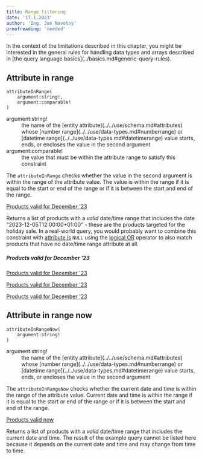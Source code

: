 ```yaml
---
title: Range filtering
date: '17.1.2023'
author: 'Ing. Jan Novotný'
proofreading: 'needed'
---
```


<Note type="info">
In the context of the limitations described in this chapter, you might be interested in the general rules for handling 
data types and arrays described in [the query language basics](../basics.md#generic-query-rules).
</Note>

## Attribute in range

```evitaql-syntax
attributeInRange(
    argument:string!,
    argument:comparable!
)
``` 

<dl>
    <dt>argument:string!</dt>
    <dd>
        the name of the [entity attribute](../../use/schema.md#attributes) whose [number range](../../use/data-types.md#numberrange) 
        or [datetime range](../../use/data-types.md#datetimerange) value starts, ends, or encloses the value 
        in the second argument
    </dd>
    <dt>argument:comparable!</dt>
    <dd>
        the value that must be within the attribute range to satisfy this constraint
    </dd>
</dl>

The `attributeInRange` checks whether the value in the second argument is within the range of the attribute value.
The value is within the range if it is equal to the start or end of the range or if it is between the start and end of 
the range.

<SourceCodeTabs requires="evita_functional_tests/src/test/resources/META-INF/documentation/evitaql-init.java" langSpecificTabOnly>

[Products valid for December '23](/documentation/user/en/query/filtering/examples/range/attribute-in-range.evitaql)
</SourceCodeTabs>

Returns a list of products with a *valid* date/time range that includes the date "2023-12-05T12:00:00+01:00" - these are 
the products targeted for the holiday sale. In a real-world query, you would probably want to combine this constraint 
with [attribute is](comparable.md#attribute-is) `NULL` using the [logical OR](logical.md#or) operator to also match 
products that have no date/time range attribute at all.

<Note type="info">

<NoteTitle toggles="true">

##### Products valid for December '23
</NoteTitle>

<LanguageSpecific to="evitaql,java,csharp">

<MDInclude>[Products valid for December '23](/documentation/user/en/query/filtering/examples/range/attribute-in-range.evitaql.md)</MDInclude>

</LanguageSpecific>

<LanguageSpecific to="graphql">

<MDInclude>[Products valid for December '23](/documentation/user/en/query/filtering/examples/range/attribute-in-range.graphql.json.md)</MDInclude>

</LanguageSpecific>

<LanguageSpecific to="rest">

<MDInclude>[Products valid for December '23](/documentation/user/en/query/filtering/examples/range/attribute-in-range.rest.json.md)</MDInclude>

</LanguageSpecific>

</Note>

## Attribute in range now

```evitaql-syntax
attributeInRangeNow(
    argument:string!
)
``` 

<dl>
    <dt>argument:string!</dt>
    <dd>
        the name of the [entity attribute](../../use/schema.md#attributes) whose [number range](../../use/data-types.md#numberrange) 
        or [datetime range](../../use/data-types.md#datetimerange) value starts, ends, or encloses the value 
        in the second argument
    </dd>
</dl>

The `attributeInRangeNow` checks whether the current date and time is within the range of the attribute value.
Current date and time is within the range if it is equal to the start or end of the range or if it is between the start 
and end of the range.

<SourceCodeTabs requires="evita_functional_tests/src/test/resources/META-INF/documentation/evitaql-init.java" langSpecificTabOnly>

[Products valid now](/documentation/user/en/query/filtering/examples/range/attribute-in-range-now.evitaql)
</SourceCodeTabs>

Returns a list of products with a *valid* date/time range that includes the current date and time. The result of 
the example query cannot be listed here because it depends on the current date and time and may change from time to 
time.
